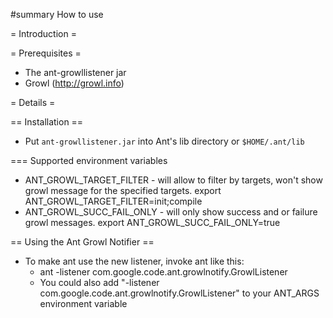 #summary How to use

= Introduction =

= Prerequisites =

  * The ant-growllistener jar
  * Growl (http://growl.info)

= Details =

== Installation ==

  * Put `ant-growllistener.jar` into Ant's lib directory or `$HOME/.ant/lib`

  === Supported environment variables

  * ANT_GROWL_TARGET_FILTER - will allow to filter by targets, won't show growl message for the specified targets.
	export ANT_GROWL_TARGET_FILTER=init;compile
  * ANT_GROWL_SUCC_FAIL_ONLY - will only show success and or failure growl messages.
 	export ANT_GROWL_SUCC_FAIL_ONLY=true 

== Using the Ant Growl Notifier ==

  * To make ant use the new listener, invoke ant like this:
    * ant -listener com.google.code.ant.growlnotify.GrowlListener
    * You could also add "-listener com.google.code.ant.growlnotify.GrowlListener" to your ANT_ARGS environment variable
